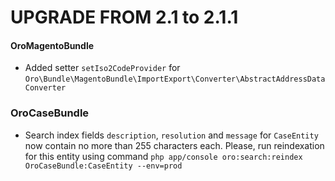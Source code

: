 UPGRADE FROM 2.1 to 2.1.1
========================

#### OroMagentoBundle

* Added setter `setIso2CodeProvider` for `Oro\Bundle\MagentoBundle\ImportExport\Converter\AbstractAddressDataConverter`

### OroCaseBundle
* Search index fields `description`, `resolution` and `message` for `CaseEntity` now contain no more than 255 characters
  each. Please, run reindexation for this entity using command
  `php app/console oro:search:reindex OroCaseBundle:CaseEntity --env=prod`
